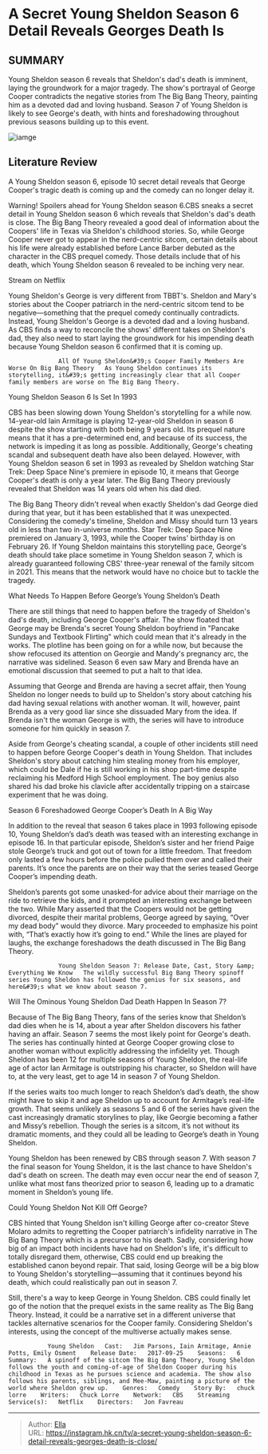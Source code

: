# A Secret Young Sheldon Season 6 Detail Reveals Georges Death Is  


## SUMMARY 



  Young Sheldon season 6 reveals that Sheldon&#39;s dad&#39;s death is imminent, laying the groundwork for a major tragedy.   The show&#39;s portrayal of George Cooper contradicts the negative stories from The Big Bang Theory, painting him as a devoted dad and loving husband.   Season 7 of Young Sheldon is likely to see George&#39;s death, with hints and foreshadowing throughout previous seasons building up to this event.  

![iamge](https://static1.srcdn.com/wordpress/wp-content/uploads/2023/01/young-sheldon-george-star-trek.jpg)

## Literature Review
A Young Sheldon season 6, episode 10 secret detail reveals that George Cooper&#39;s tragic death is coming up and the comedy can no longer delay it.




Warning! Spoilers ahead for Young Sheldon season 6.CBS sneaks a secret detail in Young Sheldon season 6 which reveals that Sheldon&#39;s dad&#39;s death is close. The Big Bang Theory revealed a good deal of information about the Coopers&#39; life in Texas via Sheldon&#39;s childhood stories. So, while George Cooper never got to appear in the nerd-centric sitcom, certain details about his life were already established before Lance Barber debuted as the character in the CBS prequel comedy. Those details include that of his death, which Young Sheldon season 6 revealed to be inching very near.




Stream on Netflix

Young Sheldon&#39;s George is very different from TBBT&#39;s. Sheldon and Mary&#39;s stories about the Cooper patriarch in the nerd-centric sitcom tend to be negative—something that the prequel comedy continually contradicts. Instead, Young Sheldon&#39;s George is a devoted dad and a loving husband. As CBS finds a way to reconcile the shows&#39; different takes on Sheldon&#39;s dad, they also need to start laying the groundwork for his impending death because Young Sheldon season 6 confirmed that it is coming up.

                  All Of Young Sheldon&#39;s Cooper Family Members Are Worse On Big Bang Theory   As Young Sheldon continues its storytelling, it&#39;s getting increasingly clear that all Cooper family members are worse on The Big Bang Theory.     


 Young Sheldon Season 6 Is Set In 1993 
          




CBS has been slowing down Young Sheldon&#39;s storytelling for a while now. 14-year-old Iain Armitage is playing 12-year-old Sheldon in season 6 despite the show starting with both being 9 years old. Its prequel nature means that it has a pre-determined end, and because of its success, the network is impeding it as long as possible. Additionally, George&#39;s cheating scandal and subsequent death have also been delayed. However, with Young Sheldon season 6 set in 1993 as revealed by Sheldon watching Star Trek: Deep Space Nine&#39;s premiere in episode 10, it means that George Cooper&#39;s death is only a year later. The Big Bang Theory previously revealed that Sheldon was 14 years old when his dad died.

The Big Bang Theory didn&#39;t reveal when exactly Sheldon&#39;s dad George died during that year, but it has been established that it was unexpected. Considering the comedy&#39;s timeline, Sheldon and Missy should turn 13 years old in less than two in-universe months. Star Trek: Deep Space Nine premiered on January 3, 1993, while the Cooper twins&#39; birthday is on February 26. If Young Sheldon maintains this storytelling pace, George&#39;s death should take place sometime in Young Sheldon season 7, which is already guaranteed following CBS&#39; three-year renewal of the family sitcom in 2021. This means that the network would have no choice but to tackle the tragedy.






 What Needs To Happen Before George’s Young Sheldon’s Death 
          

There are still things that need to happen before the tragedy of Sheldon&#39;s dad&#39;s death, including George Cooper&#39;s affair. The show floated that George may be Brenda&#39;s secret Young Sheldon boyfriend in &#34;Pancake Sundays and Textbook Flirting&#34; which could mean that it&#39;s already in the works. The plotline has been going on for a while now, but because the show refocused its attention on Georgie and Mandy&#39;s pregnancy arc, the narrative was sidelined. Season 6 even saw Mary and Brenda have an emotional discussion that seemed to put a halt to that idea.

Assuming that George and Brenda are having a secret affair, then Young Sheldon no longer needs to build up to Sheldon&#39;s story about catching his dad having sexual relations with another woman. It will, however, paint Brenda as a very good liar since she dissuaded Mary from the idea. If Brenda isn&#39;t the woman George is with, the series will have to introduce someone for him quickly in season 7.




Aside from George&#39;s cheating scandal, a couple of other incidents still need to happen before George Cooper&#39;s death in Young Sheldon. That includes Sheldon&#39;s story about catching him stealing money from his employer, which could be Dale if he is still working in his shop part-time despite reclaiming his Medford High School employment. The boy genius also shared his dad broke his clavicle after accidentally tripping on a staircase experiment that he was doing.



 Season 6 Foreshadowed George Cooper’s Death In A Big Way 
          

In addition to the reveal that season 6 takes place in 1993 following episode 10, Young Sheldon’s dad’s death was teased with an interesting exchange in episode 16. In that particular episode, Sheldon’s sister and her friend Paige stole George’s truck and got out of town for a little freedom. That freedom only lasted a few hours before the police pulled them over and called their parents. It’s once the parents are on their way that the series teased George Cooper’s impending death.




Sheldon’s parents got some unasked-for advice about their marriage on the ride to retrieve the kids, and it prompted an interesting exchange between the two. While Mary asserted that the Coopers would not be getting divorced, despite their marital problems, George agreed by saying, “Over my dead body” would they divorce. Mary proceeded to emphasize his point with, “That’s exactly how it’s going to end.” While the lines are played for laughs, the exchange foreshadows the death discussed in The Big Bang Theory.

                  Young Sheldon Season 7: Release Date, Cast, Story &amp; Everything We Know   The wildly successful Big Bang Theory spinoff series Young Sheldon has followed the genius for six seasons, and here&#39;s what we know about season 7.    



 Will The Ominous Young Sheldon Dad Death Happen In Season 7? 
          




Because of The Big Bang Theory, fans of the series know that Sheldon’s dad dies when he is 14, about a year after Sheldon discovers his father having an affair. Season 7 seems the most likely point for George&#39;s death. The series has continually hinted at George Cooper growing close to another woman without explicitly addressing the infidelity yet. Though Sheldon has been 12 for multiple seasons of Young Sheldon, the real-life age of actor Ian Armitage is outstripping his character, so Sheldon will have to, at the very least, get to age 14 in season 7 of Young Sheldon.

If the series waits too much longer to reach Sheldon’s dad’s death, the show might have to skip it and age Sheldon up to account for Armitage’s real-life growth. That seems unlikely as seasons 5 and 6 of the series have given the cast increasingly dramatic storylines to play, like Georgie becoming a father and Missy’s rebellion. Though the series is a sitcom, it’s not without its dramatic moments, and they could all be leading to George’s death in Young Sheldon.




Young Sheldon has been renewed by CBS through season 7. With season 7 the final season for Young Sheldon, it is the last chance to have Sheldon&#39;s dad&#39;s death on screen. The death may even occur near the end of season 7, unlike what most fans theorized prior to season 6, leading up to a dramatic moment in Sheldon’s young life.



 Could Young Sheldon Not Kill Off George? 
         

CBS hinted that Young Sheldon isn&#39;t killing George after co-creator Steve Molaro admits to regretting the Cooper patriarch&#39;s infidelity narrative in The Big Bang Theory which is a precursor to his death. Sadly, considering how big of an impact both incidents have had on Sheldon&#39;s life, it&#39;s difficult to totally disregard them, otherwise, CBS could end up breaking the established canon beyond repair. That said, losing George will be a big blow to Young Sheldon&#39;s storytelling—assuming that it continues beyond his death, which could realistically pan out in season 7.




Still, there&#39;s a way to keep George in Young Sheldon. CBS could finally let go of the notion that the prequel exists in the same reality as The Big Bang Theory. Instead, it could be a narrative set in a different universe that tackles alternative scenarios for the Cooper family. Considering Sheldon&#39;s interests, using the concept of the multiverse actually makes sense.

               Young Sheldon   Cast:   Jim Parsons, Iain Armitage, Annie Potts, Emily Osment    Release Date:   2017-09-25    Seasons:   6    Summary:   A spinoff of the sitcom The Big Bang Theory, Young Sheldon follows the youth and coming-of-age of Sheldon Cooper during his childhood in Texas as he pursues science and academia. The show also follows his parents, siblings, and Mee-Maw, painting a picture of the world where Sheldon grew up.    Genres:   Comedy    Story By:   chuck lorre    Writers:   Chuck Lorre    Network:   CBS    Streaming Service(s):   Netflix    Directors:   Jon Favreau      

---

> Author: [Ella](https://instagram.hk.cn/)  
> URL: https://instagram.hk.cn/tv/a-secret-young-sheldon-season-6-detail-reveals-georges-death-is-close/  

